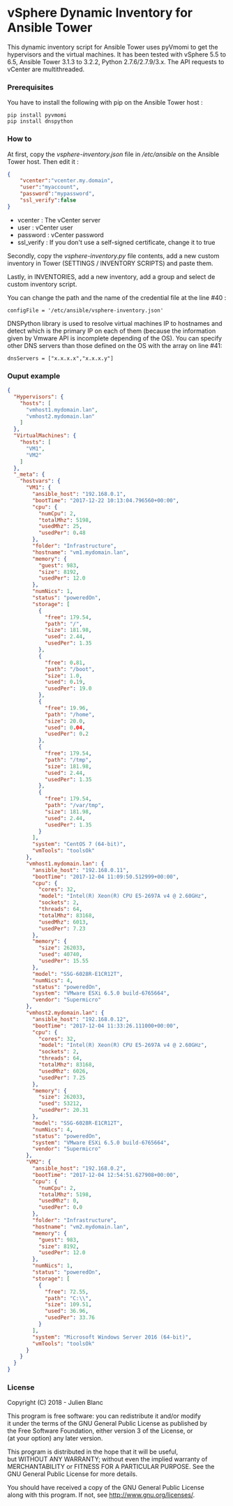 # vSphere Dynamic Inventory for Ansible Tower

This dynamic inventory script for Ansible Tower uses pyVmomi to get the hypervisors and the virtual machines. It has been tested with vSphere 5.5 to 6.5, Ansible Tower 3.1.3 to 3.2.2, Python 2.7.6/2.7.9/3.x. The API requests to vCenter are multithreaded.

### Prerequisites
You have to install the following with pip on the Ansible Tower host :
```
pip install pyvmomi
pip install dnspython
```

### How to
At first, copy the *vsphere-inventory.json* file in */etc/ansible* on the Ansible Tower host. Then edit it :
```json
{
    "vcenter":"vcenter.my.domain",       
    "user":"myaccount",
    "password":"mypassword",
    "ssl_verify":false
}
```
- vcenter : The vCenter server
- user : vCenter user
- password : vCenter password
- ssl_verify : If you don't use a self-signed certificate, change it to true

Secondly, copy the *vsphere-inventory.py* file contents, add a new custom inventory in Tower (SETTINGS / INVENTORY SCRIPTS) and paste them.

Lastly, in INVENTORIES, add a new inventory, add a group and select de custom inventory script.

You can change the path and the name of the credential file at the line #40 :
```
configFile = '/etc/ansible/vsphere-inventory.json'
```

DNSPython library is used to resolve virtual machines IP to hostnames and detect which is the primary IP on each of them (because the information given by Vmware API is incomplete depending of the OS). You can specify other DNS servers than those defined on the OS with the array on line #41:
```
dnsServers = ["x.x.x.x","x.x.x.y"]
```

### Ouput example
```json
{
  "Hypervisors": {
    "hosts": [
      "vmhost1.mydomain.lan",
      "vmhost2.mydomain.lan"
    ]
  },
  "VirtualMachines": {
    "hosts": [
      "VM1",
      "VM2"
    ]
  },
  "_meta": {
    "hostvars": {
      "VM1": {
        "ansible_host": "192.168.0.1",
        "bootTime": "2017-12-22 10:13:04.796560+00:00",
        "cpu": {
          "numCpu": 2,
          "totalMhz": 5198,
          "usedMhz": 25,
          "usedPer": 0.48
        },
        "folder": "Infrastructure",
        "hostname": "vm1.mydomain.lan",
        "memory": {
          "guest": 983,
          "size": 8192,
          "usedPer": 12.0
        },
        "numNics": 1,
        "status": "poweredOn",
        "storage": [
          {
            "free": 179.54,
            "path": "/",
            "size": 181.98,
            "used": 2.44,
            "usedPer": 1.35
          },
          {
            "free": 0.81,
            "path": "/boot",
            "size": 1.0,
            "used": 0.19,
            "usedPer": 19.0
          },
          {
            "free": 19.96,
            "path": "/home",
            "size": 20.0,
            "used": 0.04,
            "usedPer": 0.2
          },
          {
            "free": 179.54,
            "path": "/tmp",
            "size": 181.98,
            "used": 2.44,
            "usedPer": 1.35
          },
          {
            "free": 179.54,
            "path": "/var/tmp",
            "size": 181.98,
            "used": 2.44,
            "usedPer": 1.35
          }
        ],
        "system": "CentOS 7 (64-bit)",
        "vmTools": "toolsOk"
      },
      "vmhost1.mydomain.lan": {
        "ansible_host": "192.168.0.11",
        "bootTime": "2017-12-04 11:09:50.512999+00:00",
        "cpu": {
          "cores": 32,
          "model": "Intel(R) Xeon(R) CPU E5-2697A v4 @ 2.60GHz",
          "sockets": 2,
          "threads": 64,
          "totalMhz": 83168,
          "usedMhz": 6013,
          "usedPer": 7.23
        },
        "memory": {
          "size": 262033,
          "used": 40740,
          "usedPer": 15.55
        },
        "model": "SSG-6028R-E1CR12T",
        "numNics": 4,
        "status": "poweredOn",
        "system": "VMware ESXi 6.5.0 build-6765664",
        "vendor": "Supermicro"
      },
      "vmhost2.mydomain.lan": {
        "ansible_host": "192.168.0.12",
        "bootTime": "2017-12-04 11:33:26.111000+00:00",
        "cpu": {
          "cores": 32,
          "model": "Intel(R) Xeon(R) CPU E5-2697A v4 @ 2.60GHz",
          "sockets": 2,
          "threads": 64,
          "totalMhz": 83168,
          "usedMhz": 6026,
          "usedPer": 7.25
        },
        "memory": {
          "size": 262033,
          "used": 53212,
          "usedPer": 20.31
        },
        "model": "SSG-6028R-E1CR12T",
        "numNics": 4,
        "status": "poweredOn",
        "system": "VMware ESXi 6.5.0 build-6765664",
        "vendor": "Supermicro"
      },
      "VM2": {
        "ansible_host": "192.168.0.2",
        "bootTime": "2017-12-04 12:54:51.627908+00:00",
        "cpu": {
          "numCpu": 2,
          "totalMhz": 5198,
          "usedMhz": 0,
          "usedPer": 0.0
        },
        "folder": "Infrastructure",
        "hostname": "vm2.mydomain.lan",
        "memory": {
          "guest": 983,
          "size": 8192,
          "usedPer": 12.0
        },
        "numNics": 1,
        "status": "poweredOn",
        "storage": [
          {
            "free": 72.55,
            "path": "C:\\",
            "size": 109.51,
            "used": 36.96,
            "usedPer": 33.76
          }
        ],
        "system": "Microsoft Windows Server 2016 (64-bit)",
        "vmTools": "toolsOk"
      }
    }
  }
}
```

### License
Copyright (C) 2018 - Julien Blanc  

This program is free software: you can redistribute it and/or modify  
it under the terms of the GNU General Public License as published by  
the Free Software Foundation, either version 3 of the License, or  
(at your option) any later version.  

This program is distributed in the hope that it will be useful,  
but WITHOUT ANY WARRANTY; without even the implied warranty of  
MERCHANTABILITY or FITNESS FOR A PARTICULAR PURPOSE.  See the  
GNU General Public License for more details.  

You should have received a copy of the GNU General Public License  
along with this program.  If not, see <http://www.gnu.org/licenses/>.  